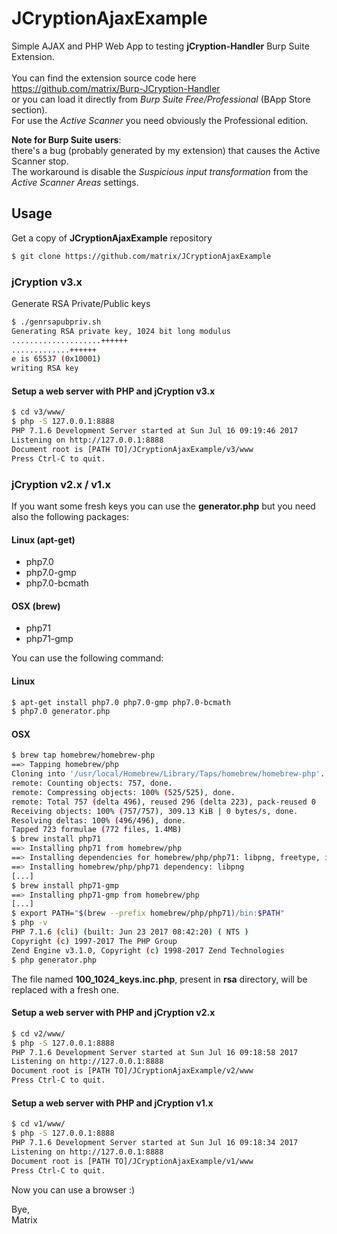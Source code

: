 # JCryptionAjaxExample
Simple AJAX and PHP Web App to testing **jCryption-Handler** Burp Suite Extension.
<br>
<br>
You can find the extension source code here
<br>
https://github.com/matrix/Burp-JCryption-Handler
<br>
or you can load it directly from *Burp Suite Free/Professional* (BApp Store section).
<br>
For use the *Active Scanner* you need obviously the Professional edition.

**Note for Burp Suite users**:
<br>
there's a bug (probably generated by my extension) that causes the Active Scanner stop.
<br>
The workaround is disable the *Suspicious input transformation* from the *Active Scanner Areas* settings.

## Usage
Get a copy of **JCryptionAjaxExample** repository
```sh
$ git clone https://github.com/matrix/JCryptionAjaxExample
```

### jCryption v3.x
Generate RSA Private/Public keys 
```sh
$ ./genrsapubpriv.sh
Generating RSA private key, 1024 bit long modulus
....................++++++
.............++++++
e is 65537 (0x10001)
writing RSA key
```
#### Setup a web server with PHP and jCryption v3.x
```sh
$ cd v3/www/
$ php -S 127.0.0.1:8888
PHP 7.1.6 Development Server started at Sun Jul 16 09:19:46 2017
Listening on http://127.0.0.1:8888
Document root is [PATH TO]/JCryptionAjaxExample/v3/www
Press Ctrl-C to quit.
```

### jCryption v2.x / v1.x
If you want some fresh keys you can use the **generator.php** but you need also the following packages:
#### Linux (apt-get)
- php7.0
- php7.0-gmp
- php7.0-bcmath
#### OSX (brew)
- php71
- php71-gmp

You can use the following command:
#### Linux
```sh
$ apt-get install php7.0 php7.0-gmp php7.0-bcmath
$ php7.0 generator.php
```
#### OSX
```sh
$ brew tap homebrew/homebrew-php
==> Tapping homebrew/php
Cloning into '/usr/local/Homebrew/Library/Taps/homebrew/homebrew-php'...
remote: Counting objects: 757, done.
remote: Compressing objects: 100% (525/525), done.
remote: Total 757 (delta 496), reused 296 (delta 223), pack-reused 0
Receiving objects: 100% (757/757), 309.13 KiB | 0 bytes/s, done.
Resolving deltas: 100% (496/496), done.
Tapped 723 formulae (772 files, 1.4MB)
$ brew install php71
==> Installing php71 from homebrew/php
==> Installing dependencies for homebrew/php/php71: libpng, freetype, icu4c, jpeg, unixodbc
==> Installing homebrew/php/php71 dependency: libpng
[...]
$ brew install php71-gmp
==> Installing php71-gmp from homebrew/php
[...]
$ export PATH="$(brew --prefix homebrew/php/php71)/bin:$PATH"
$ php -v
PHP 7.1.6 (cli) (built: Jun 23 2017 08:42:20) ( NTS )
Copyright (c) 1997-2017 The PHP Group
Zend Engine v3.1.0, Copyright (c) 1998-2017 Zend Technologies
$ php generator.php
```

The file named **100_1024_keys.inc.php**, present in **rsa** directory, will be replaced with a fresh one.

#### Setup a web server with PHP and jCryption v2.x
```sh
$ cd v2/www/
$ php -S 127.0.0.1:8888
PHP 7.1.6 Development Server started at Sun Jul 16 09:18:58 2017
Listening on http://127.0.0.1:8888
Document root is [PATH TO]/JCryptionAjaxExample/v2/www
Press Ctrl-C to quit.
```

#### Setup a web server with PHP and jCryption v1.x
```sh
$ cd v1/www/
$ php -S 127.0.0.1:8888
PHP 7.1.6 Development Server started at Sun Jul 16 09:18:34 2017
Listening on http://127.0.0.1:8888
Document root is [PATH TO]/JCryptionAjaxExample/v1/www
Press Ctrl-C to quit.
```

Now you can use a browser :)

Bye,
<br>
Matrix

